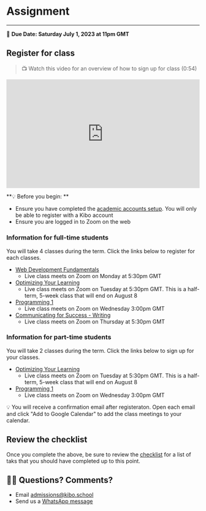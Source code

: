# Assignment 
-----
<aside>
  
  📝 **Due Date: Saturday July 1, 2023 at 11pm GMT**
 
</aside>

## Register for class

>  📺 Watch this video for an overview of how to sign up for class (0:54)

<div style="position: relative; padding-bottom: 56.25%; height: 0;">
<iframe width="560" height="315" src="https://www.youtube.com/embed/SaHSvu3EoWA" title="YouTube video player" frameborder="0" allow="accelerometer; autoplay; clipboard-write; encrypted-media; gyroscope; picture-in-picture; web-share" allowfullscreen style="position: absolute; top: 0; left: 0; width: 100%; height: 100%;"></iframe>
</div>

**💡 Before you begin:
**
- Ensure you have completed the [academic accounts setup](/lessons/setup/academic-accounts.md). You will only be able to register with a Kibo account
- Ensure you are logged in to Zoom on the web


### Information for full-time students 
You will take 4 classes during the term. Click the links below to register for each classes. 

- <a href="https://zoom.us/meeting/register/tJMsdOigrTIrHdGV2pgLi8Ya1rRiUPOuB3pj" target="_blank">Web Development Fundamentals</a>
  - Live class meets on Zoom on Monday at 5:30pm GMT
- <a href="https://zoom.us/meeting/register/tJ0lde6tqz8pHtYMPXLJ2mokeB-UMmmxTmdk" target="_blank">Optimizing Your Learning</a>
  - Live class meets on Zoom on Tuesday at 5:30pm GMT. This is a half-term, 5-week class that will end on August 8
- <a href="https://zoom.us/meeting/register/tJYuf-yuqzsuG9TuZ2GkmvhZfC0d0qdJ4hY4" target="_blank"> Programming 1</a>
  - Live class meets on Zoom on Wednesday 3:00pm GMT
- <a href="https://zoom.us/meeting/register/tJEuc-GprTovE9yKT5--jdWYdisA9MEiuOXm" target="_blank">Communicating for Success - Writing</a>
  - Live class meets on Zoom on Thursday at 5:30pm GMT


### Information for part-time students
You will take 2 classes during the term. Click the links below to sign up for your classes. 

- <a href="https://zoom.us/meeting/register/tJ0lde6tqz8pHtYMPXLJ2mokeB-UMmmxTmdk" target="_blank">Optimizing Your Learning</a>
  - Live class meets on Zoom on Tuesday at 5:30pm GMT. This is a half-term, 5-week class that will end on August 8
- <a href="https://zoom.us/meeting/register/tJYuf-yuqzsuG9TuZ2GkmvhZfC0d0qdJ4hY4" target="_blank"> Programming 1</a>
  - Live class meets on Zoom on Wednesday 3:00pm GMT

<aside>
 💡 You will receive a confirmation email after registeraton. Open each email and click "Add to Google Calendar" to add the class meetings to your calendar. 

</aside>

## Review the checklist
Once you complete the above, be sure to review the [checklist](/checklist.md) for a list of taks that you should have completed up to this point. 

## 🙋🏿 Questions? Comments? 
- Email admissions@kibo.school
- Send us a <a href="https://bit.ly/WhatsAppKibo" target="_blank">WhatsApp message</a>
